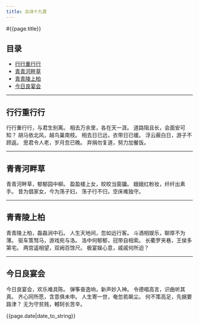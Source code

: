 ```yaml
---
title: 古诗十九首
---
```


#{{page.title}}

## 目录
+ [行行重行行](#1)
+ [青青河畔草](#2)
+ [青青陵上柏](#3)
+ [今日良宴会](#4)

----------------------------------

<h2 id="1">行行重行行</h2>
行行重行行，与君生别离。  
相去万余里，各在天一涯。  
道路阻且长，会面安可知？  
胡马依北风，越鸟巢南枝。  
相去日已远，衣带日已缓。  
浮云蔽白日，游子不顾返。  
思君令人老，岁月忽已晚。  
弃捐勿复道，努力加餐饭。  

-------------------------------------

<h2 id="2">青青河畔草</h2>
青青河畔草，郁郁园中柳。  
盈盈楼上女，皎皎当窗牖。  
娥娥红粉妆，纤纤出素手。  
昔为倡家女，今为荡子妇，  
荡子行不归，空床难独守。  

--------------------------------------

<h2 id="3">青青陵上柏</h2>
青青陵上柏，磊磊涧中石。  
人生天地间，忽如远行客。  
斗酒相娱乐，聊厚不为薄。  
驱车策驽马，游戏宛与洛。  
洛中何郁郁，冠带自相索。  
长衢罗夹巷，王侯多第宅。  
两宫遥相望，双阙百馀尺。  
极宴娱心意，戚戚何所迫？  

---------------------------------------

<h2 id="4">今日良宴会</h2>
今日良宴会，欢乐难具陈。  
弹筝奋逸响，新声妙入神。  
令德唱高言，识曲听其真。  
齐心同所愿，含意俱未申。  
人生寄一世，奄忽若飙尘。  
何不策高足，先据要路津？  
无为守贫贱，轗轲长苦辛。

{{page.date|date_to_string}}